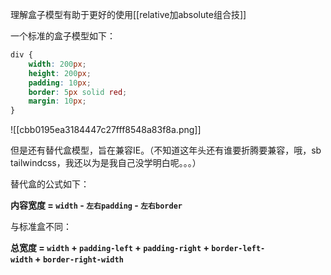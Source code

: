 理解盒子模型有助于更好的使用[[relative加absolute组合技]]

一个标准的盒子模型如下：

```css
div {
	width: 200px;
	height: 200px;
	padding: 10px;
	border: 5px solid red;
	margin: 10px;
}
```

![[cbb0195ea3184447c27fff8548a83f8a.png]]

但是还有替代盒模型，旨在兼容IE。（不知道这年头还有谁要折腾要兼容，哦，sb tailwindcss，我还以为是我自己没学明白呢。。。）

替代盒的公式如下：

**内容宽度 = `width` - `左右padding` - `左右border`**

与标准盒不同：

**总宽度 = `width` + `padding-left` + `padding-right` + `border-left-width` + `border-right-width`**

